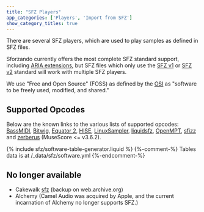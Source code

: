 ```yaml
---
title: "SFZ Players"
app_categories: ['Players', 'Import from SFZ']
show_category_titles: true
---
```

There are several SFZ players, which are used to play samples as defined in SFZ
files.

Sforzando currently offers the most complete SFZ standard support, including
[ARIA extensions], but SFZ files which only use the [SFZ v1] or [SFZ v2] standard
will work with multiple SFZ players.

We use "Free and Open Source" (FOSS) as defined by the [OSI]
as "software to be freely used, modified, and shared."

## Supported Opcodes

Below are the known links to the various lists of supported opcodes:\
[BassMIDI], [Bitwig], [Equator 2], [HISE], [LinuxSampler], [liquidsfz],
[OpenMPT], [sfizz] and [zerberus] (MuseScore <= v3.6.2).

{% include sfz/software-table-generator.liquid %}
{%-comment-%} Tables data is at /_data/sfz/software.yml {%-endcomment-%}

## No longer available

- Cakewalk [sfz] (backup on web.archive.org)
- Alchemy (Camel Audio was acquired by Apple,
  and the current incarnation of Alchemy no longer supports SFZ.)

[ARIA extensions]: /opcodes/?v=aria
[OSI]:     https://opensource.org/licenses
[SFZ v1]: /opcodes/?v=1
[SFZ v2]: /opcodes/?v=2
[sfz]:    https://web.archive.org/web/20071011005744/http://www.rgcaudio.com/sfz.htm

[BassMIDI]:     https://www.un4seen.com/doc/#bassmidi/BASS_MIDI_FontInit.html
[Bitwig]:       https://github.com/sfzformat/sfzformat.github.io/pull/48#issuecomment-731244523
[Equator 2]:    https://github.com/sfzformat/sfzformat.github.io/wiki/Player-Equator2
[HISE]:         https://github.com/christophhart/HISE/blob/master/hi_sampler/sampler/SfzImporter.h#L47
[LinuxSampler]: http://linuxsampler.org/sfz/
[liquidsfz]:    https://github.com/swesterfeld/liquidsfz/blob/master/OPCODES.md
[OpenMPT]:      https://wiki.openmpt.org/Manual:_SFZ_Implementation
[sfizz]:        https://sfz.tools/sfizz/development/status/opcodes
[zerberus]:     https://github.com/musescore/MuseScore/blob/3.6.2/audio/midi/zerberus/README
